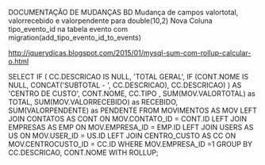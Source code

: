 
<!-- 

 -->
 DOCUMENTAÇÃO DE MUDANÇAS BD
 Mudança de campos valortotal, valorrecebido e valorpendente para double(10,2)
 Nova Coluna tipo_evento_id na tabela evento com migration(add_tipo_evento_id_to_events)

http://jquerydicas.blogspot.com/2015/01/mysql-sum-com-rollup-calcular-o.html

SELECT 
IF (
	CC.DESCRICAO IS NULL, 
    'TOTAL GERAL',
    IF (CONT.NOME IS NULL, CONCAT('SUBTOTAL - ', CC.DESCRICAO), CC.DESCRICAO) 
    ) AS 'CENTRO DE CUSTO',
	CONT.NOME, CC.TIPO
	, SUM(MOV.VALORTOTAL) as TOTAL, SUM(MOV.VALORRECEBIDO) as RECEBIDO, SUM(VALORPENDENTE) as PENDENTE 
FROM MOVIMENTOS AS MOV
	LEFT JOIN CONTATOS AS CONT ON MOV.CONTATO_ID = CONT.ID
	LEFT JOIN EMPRESAS AS EMP ON MOV.EMPRESA_ID = EMP.ID
	LEFT JOIN USERS AS US ON MOV.USER_ID = US.ID
	LEFT JOIN CENTRO_CUSTO AS CC ON MOV.CENTROCUSTO_ID = CC.ID
WHERE MOV.EMPRESA_ID =1
GROUP BY CC.DESCRICAO, CONT.NOME WITH ROLLUP;

